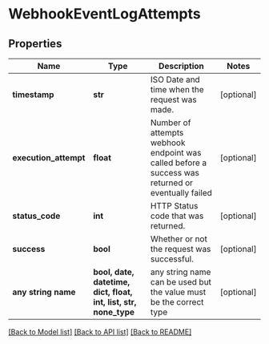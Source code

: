 # WebhookEventLogAttempts


## Properties
Name | Type | Description | Notes
------------ | ------------- | ------------- | -------------
**timestamp** | **str** | ISO Date and time when the request was made. | [optional] 
**execution_attempt** | **float** | Number of attempts webhook endpoint was called before a success was returned or eventually failed | [optional] 
**status_code** | **int** | HTTP Status code that was returned. | [optional] 
**success** | **bool** | Whether or not the request was successful. | [optional] 
**any string name** | **bool, date, datetime, dict, float, int, list, str, none_type** | any string name can be used but the value must be the correct type | [optional]

[[Back to Model list]](../../README.md#documentation-for-models) [[Back to API list]](../../README.md#documentation-for-api-endpoints) [[Back to README]](../../README.md)


